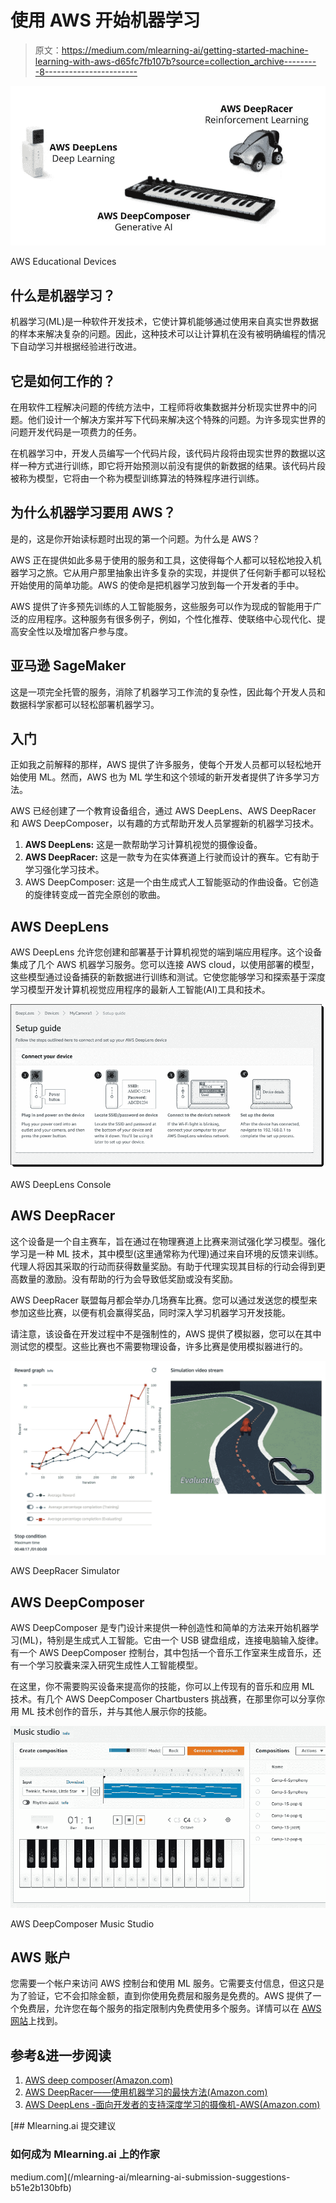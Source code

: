 # 使用 AWS 开始机器学习

> 原文：<https://medium.com/mlearning-ai/getting-started-machine-learning-with-aws-d65fc7fb107b?source=collection_archive---------8----------------------->

![](img/e61b60a7e4bac84db92f16fed4b5695b.png)

AWS Educational Devices

## **什么是机器学习？**

机器学习(ML)是一种软件开发技术，它使计算机能够通过使用来自真实世界数据的样本来解决复杂的问题。因此，这种技术可以让计算机在没有被明确编程的情况下自动学习并根据经验进行改进。

## **它是如何工作的？**

在用软件工程解决问题的传统方法中，工程师将收集数据并分析现实世界中的问题。他们设计一个解决方案并写下代码来解决这个特殊的问题。为许多现实世界的问题开发代码是一项费力的任务。

在机器学习中，开发人员编写一个代码片段，该代码片段将由现实世界的数据以这样一种方式进行训练，即它将开始预测以前没有提供的新数据的结果。该代码片段被称为模型，它将由一个称为模型训练算法的特殊程序进行训练。

## **为什么机器学习要用 AWS？**

是的，这是你开始读标题时出现的第一个问题。为什么是 AWS？

AWS 正在提供如此多易于使用的服务和工具，这使得每个人都可以轻松地投入机器学习之旅。它从用户那里抽象出许多复杂的实现，并提供了任何新手都可以轻松开始使用的简单功能。AWS 的使命是把机器学习放到每一个开发者的手中。

AWS 提供了许多预先训练的人工智能服务，这些服务可以作为现成的智能用于广泛的应用程序。这种服务有很多例子，例如，个性化推荐、使联络中心现代化、提高安全性以及增加客户参与度。

## **亚马逊 SageMaker**

这是一项完全托管的服务，消除了机器学习工作流的复杂性，因此每个开发人员和数据科学家都可以轻松部署机器学习。

## **入门**

正如我之前解释的那样，AWS 提供了许多服务，使每个开发人员都可以轻松地开始使用 ML。然而，AWS 也为 ML 学生和这个领域的新开发者提供了许多学习方法。

AWS 已经创建了一个教育设备组合，通过 AWS DeepLens、AWS DeepRacer 和 AWS DeepComposer，以有趣的方式帮助开发人员掌握新的机器学习技术。

1.  **AWS DeepLens:** 这是一款帮助学习计算机视觉的摄像设备。
2.  **AWS DeepRacer:** 这是一款专为在实体赛道上行驶而设计的赛车。它有助于学习强化学习技术。
3.  AWS DeepComposer: 这是一个由生成式人工智能驱动的作曲设备。它创造的旋律转变成一首完全原创的歌曲。

## **AWS DeepLens**

AWS DeepLens 允许您创建和部署基于计算机视觉的端到端应用程序。这个设备集成了几个 AWS 机器学习服务。您可以连接 AWS cloud，以使用部署的模型，这些模型通过设备捕获的新数据进行训练和测试。它使您能够学习和探索基于深度学习模型开发计算机视觉应用程序的最新人工智能(AI)工具和技术。

![](img/f21a0799c049acbb1fd18db0a6e2f897.png)

AWS DeepLens Console

## **AWS DeepRacer**

这个设备是一个自主赛车，旨在通过在物理赛道上比赛来测试强化学习模型。强化学习是一种 ML 技术，其中模型(这里通常称为代理)通过来自环境的反馈来训练。代理人将因其采取的行动而获得数量奖励。有助于代理实现其目标的行动会得到更高数量的激励。没有帮助的行为会导致低奖励或没有奖励。

AWS DeepRacer 联盟每月都会举办几场赛车比赛。您可以通过发送您的模型来参加这些比赛，以便有机会赢得奖品，同时深入学习机器学习开发技能。

请注意，该设备在开发过程中不是强制性的，AWS 提供了模拟器，您可以在其中测试您的模型。这些比赛也不需要物理设备，许多比赛是使用模拟器进行的。

![](img/45e5dea8eaa3ae70d98f82100f180c24.png)

AWS DeepRacer Simulator

## **AWS DeepComposer**

AWS DeepComposer 是专门设计来提供一种创造性和简单的方法来开始机器学习(ML)，特别是生成式人工智能。它由一个 USB 键盘组成，连接电脑输入旋律。有一个 AWS DeepComposer 控制台，其中包括一个音乐工作室来生成音乐，还有一个学习胶囊来深入研究生成性人工智能模型。

在这里，你不需要购买设备来提高你的技能，你可以上传现有的音乐和应用 ML 技术。有几个 AWS DeepComposer Chartbusters 挑战赛，在那里你可以分享你用 ML 技术创作的音乐，并与其他人展示你的技能。

![](img/29ffad3ff05a066cf53e92e5b0bdcb4e.png)

AWS DeepComposer Music Studio

## **AWS 账户**

您需要一个帐户来访问 AWS 控制台和使用 ML 服务。它需要支付信息，但这只是为了验证，它不会扣除金额，直到你使用免费层和服务是免费的。AWS 提供了一个免费层，允许您在每个服务的指定限制内免费使用多个服务。详情可以在 [AWS 网站](https://aws.amazon.com/free/)上找到。

## **参考&进一步阅读**

1.  [AWS deep composer(Amazon.com)](https://aws.amazon.com/deepcomposer/)
2.  [AWS DeepRacer——使用机器学习的最快方法(Amazon.com)](https://aws.amazon.com/deepracer/)
3.  [AWS DeepLens -面向开发者的支持深度学习的摄像机-AWS(Amazon.com)](https://aws.amazon.com/deeplens/)

[](/mlearning-ai/mlearning-ai-submission-suggestions-b51e2b130bfb) [## Mlearning.ai 提交建议

### 如何成为 Mlearning.ai 上的作家

medium.com](/mlearning-ai/mlearning-ai-submission-suggestions-b51e2b130bfb)